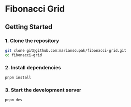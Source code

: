 # Fibonacci Grid

## Getting Started

### 1. Clone the repository
```sh
git clone git@github.com:marianscupak/fibonacci-grid.git
cd fibonacci-grid
```

### 2. Install dependencies
```sh
pnpm install
```

### 3. Start the development server
```sh
pnpm dev
```
